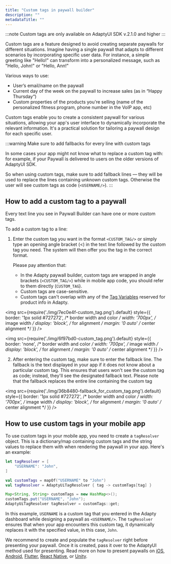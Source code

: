 ```yaml
---
title: "Custom tags in paywall builder"
description: ""
metadataTitle: ""
---
```


:::note
Custom tags are only available on AdaptyUI SDK v.2.1.0 and higher
:::

Custom tags are a feature designed to avoid creating separate paywalls for different situations. Imagine having a single paywall that adapts to different scenarios by incorporating specific user data. For instance, a simple greeting like "Hello!" can transform into a personalized message, such as "Hello, John!" or "Hello, Ann!"

Various ways to use:

- User’s email/name on the paywall
- Current day of the week on the paywall to increase sales (as in “Happy Thursday“)
- Custom properties of the products you're selling (name of the personalized fitness program, phone number in the VoIP app, etc)

Custom tags enable you to create a consistent paywall for various situations, allowing your app's user interface to dynamically incorporate the relevant information. It's a practical solution for tailoring a paywall design for each specific user.

:::warning
Make sure to add fallbacks for every line with custom tags

In some cases your app might not know what to replace a custom tag with: for example, if your Paywall is delivered to users on the older versions of AdaptyUI SDK.

So when using custom tags, make sure to add fallback lines — they will be used to replace the lines containing unknown custom tags. Otherwise the user will see custom tags as code (`<USERNAME/>`).
:::

## How to add a custom tag to a paywall

Every text line you see in Paywall Builder can have one or more custom tags. 

To add a custom tag to a line:

1. Enter the custom tag you want in the format `<CUSTOM_TAG/>` or simply type an opening angle bracket (\<) in the text line followed by the custom tag you need. The system will then offer you the tag in the correct format.

   Please pay attention that:

   - In the Adapty paywall builder, custom tags are wrapped in angle brackets (`<CUSTOM_TAG/>`) while in mobile app code, you should refer to them directly (`CUSTOM_TAG`).
   - Custom tags are case-sensitive.
   - Custom tags can't overlap with any of the [Tag Variables](paywall-builder-tag-variables) reserved for product info in Adapty.


<img
  src={require('./img/7ec0e4f-custom_tag.png').default}
  style={{
    border: '1px solid #727272', /* border width and color */
    width: '700px', /* image width */
    display: 'block', /* for alignment */
    margin: '0 auto' /* center alignment */
  }}
/>






<img
  src={require('./img/6f97bd0-custom_tag.png').default}
  style={{
    border: 'none', /* border width and color */
    width: '700px', /* image width */
    display: 'block', /* for alignment */
    margin: '0 auto' /* center alignment */
  }}
/>





2. After entering the custom tag, make sure to enter the fallback line. The fallback is the text displayed in your app if it does not know about a particular custom tag. This ensures that users won't see the custom tag as code; instead, they'll see the designated fallback text. Please note that the fallback replaces the entire line containing the custom tag

   
<img
  src={require('./img/36b8480-fallback_for_custom_tag.png').default}
  style={{
    border: '1px solid #727272', /* border width and color */
    width: '700px', /* image width */
    display: 'block', /* for alignment */
    margin: '0 auto' /* center alignment */
  }}
/>




## How to use custom tags in your mobile app

To use custom tags in your mobile app, you need to create a `tagResolver` object. This is a dictionary/map containing custom tags and the string values to replace them with when rendering the paywall in your app. Here's an example:

```swift title="Swift"
let tagResolver = [
    "USERNAME": "John",
]                           
```
```kotlin title="Kotlin"
val customTags = mapOf("USERNAME" to "John")
val tagResolver = AdaptyUiTagResolver { tag -> customTags[tag] }
```
```java title="Java"
Map<String, String> customTags = new HashMap<>();
customTags.put("USERNAME", "John");
AdaptyUiTagResolver tagResolver = customTags::get;
```

In this example, `USERNAME` is a custom tag that you entered in the Adapty dashboard while designing a paywall as `<USERNAME/>`. The `tagResolver` ensures that when your app encounters this custom tag, it dynamically replaces it with the specified value, in this case, `John`.

We recommend to create and populate the `tagResolver` right before presenting your paywall. Once it is created, pass it over to the AdaptyUI method used for presenting. Read more on how to present paywalls on [iOS](ios-present-paywalls),  [Android](android-present-paywalls), [Flutter](flutter-present-paywalls), [React Native](react-native-present-paywalls), or [Unity](unity-present-paywalls).